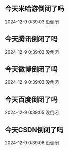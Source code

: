## 今天米哈游倒闭了吗

2024-12-9 0:39:03 没倒闭

## 今天腾讯倒闭了吗

2024-12-9 0:39:03 没倒闭

## 今天微博倒闭了吗

2024-12-9 0:39:03 没倒闭

## 今天百度倒闭了吗

2024-12-9 0:39:05 没倒闭

## 今天CSDN倒闭了吗

2024-12-9 0:39:06 没倒闭

